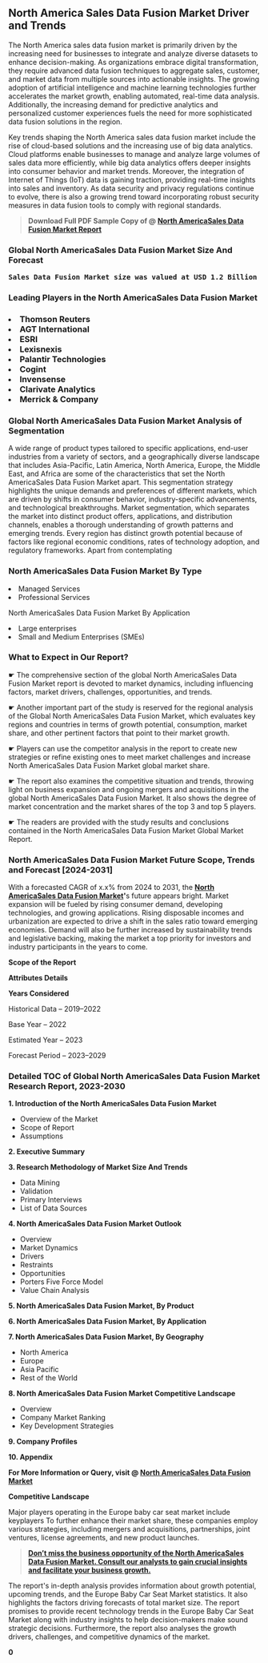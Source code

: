<p><h2>North America Sales Data Fusion Market Driver and Trends</h2><p>The North America sales data fusion market is primarily driven by the increasing need for businesses to integrate and analyze diverse datasets to enhance decision-making. As organizations embrace digital transformation, they require advanced data fusion techniques to aggregate sales, customer, and market data from multiple sources into actionable insights. The growing adoption of artificial intelligence and machine learning technologies further accelerates the market growth, enabling automated, real-time data analysis. Additionally, the increasing demand for predictive analytics and personalized customer experiences fuels the need for more sophisticated data fusion solutions in the region.</p><p>Key trends shaping the North America sales data fusion market include the rise of cloud-based solutions and the increasing use of big data analytics. Cloud platforms enable businesses to manage and analyze large volumes of sales data more efficiently, while big data analytics offers deeper insights into consumer behavior and market trends. Moreover, the integration of Internet of Things (IoT) data is gaining traction, providing real-time insights into sales and inventory. As data security and privacy regulations continue to evolve, there is also a growing trend toward incorporating robust security measures in data fusion tools to comply with regional standards.</p></p><blockquote id="" class=""><strong>Download Full PDF Sample Copy of @&nbsp;<a href="https://www.verifiedmarketreports.com/download-sample/?rid=315644&utm_source=GitHub-Jan&utm_medium=265" target="_blank">North AmericaSales Data Fusion Market Report</a>&nbsp;&nbsp;</strong></blockquote><h3 id="" class=""><strong>Global&nbsp;North AmericaSales Data Fusion Market Size And Forecast</strong></h3><pre class="reader-text-block__code-block"><strong>Sales Data Fusion Market size was valued at USD 1.2 Billion in 2022 and is projected to reach USD 4.5 Billion by 2030, growing at a CAGR of 18.2% from 2024 to 2030.</strong></pre><h3 id="" class="">Leading Players in the&nbsp;North AmericaSales Data Fusion Market</h3><h3 class=""></Li><Li>Thomson Reuters</Li><Li> AGT International</Li><Li> ESRI</Li><Li> Lexisnexis</Li><Li> Palantir Technologies</Li><Li> Cogint</Li><Li> Invensense</Li><Li> Clarivate Analytics</Li><Li> Merrick & Company</h3><h3 id="" class="">Global&nbsp;North AmericaSales Data Fusion Market Analysis of Segmentation</h3><p id="" class="">A wide range of product types tailored to specific applications, end-user industries from a variety of sectors, and a geographically diverse landscape that includes Asia-Pacific, Latin America, North America, Europe, the Middle East, and Africa are some of the characteristics that set the North AmericaSales Data Fusion Market apart. This segmentation strategy highlights the unique demands and preferences of different markets, which are driven by shifts in consumer behavior, industry-specific advancements, and technological breakthroughs. Market segmentation, which separates the market into distinct product offers, applications, and distribution channels, enables a thorough understanding of growth patterns and emerging trends. Every region has distinct growth potential because of factors like regional economic conditions, rates of technology adoption, and regulatory frameworks. Apart from contemplating</p><h3 id="" class="">North AmericaSales Data Fusion Market&nbsp;By Type</h3><p></Li><Li>Managed Services</Li><Li> Professional Services</p><div class="" data-test-id=""><p>North AmericaSales Data Fusion Market&nbsp;By Application</p></div><p class=""></Li><Li>Large enterprises</Li><Li> Small and Medium Enterprises (SMEs)</p><div class="" data-test-id=""><h3><span class="">What to Expect in Our Report?</span></h3></div><div class="" data-test-id=""><p><span class="">☛ The comprehensive section of the global North AmericaSales Data Fusion Market report is devoted to market dynamics, including influencing factors, market drivers, challenges, opportunities, and trends.</span></p></div><div class="" data-test-id=""><p><span class="">☛ Another important part of the study is reserved for the regional analysis of the Global North AmericaSales Data Fusion Market, which evaluates key regions and countries in terms of growth potential, consumption, market share, and other pertinent factors that point to their market growth.</span></p></div><div class="" data-test-id=""><p><span class="">☛ Players can use the competitor analysis in the report to create new strategies or refine existing ones to meet market challenges and increase North AmericaSales Data Fusion Market global market share.</span></p></div><div class="" data-test-id=""><p><span class="">☛ The report also examines the competitive situation and trends, throwing light on business expansion and ongoing mergers and acquisitions in the global North AmericaSales Data Fusion Market. It also shows the degree of market concentration and the market shares of the top 3 and top 5 players.</span></p></div><div class="" data-test-id=""><p><span class="">☛ The readers are provided with the study results and conclusions contained in the North AmericaSales Data Fusion Market Global Market Report.</span></p></div><div class="" data-test-id=""><h3><span class="">North AmericaSales Data Fusion Market Future Scope, Trends and Forecast [2024-2031]</span></h3></div><div class="" data-test-id=""><p><span class="">With a forecasted CAGR of x.x% from 2024 to 2031, the <strong><a href="https://www.verifiedmarketreports.com/download-sample/?rid=315644&utm_source=GitHub-Jan&utm_medium=265" target="_blank">North AmericaSales Data Fusion Market</a>'</strong>s future appears bright. Market expansion will be fueled by rising consumer demand, developing technologies, and growing applications. Rising disposable incomes and urbanization are expected to drive a shift in the sales ratio toward emerging economies. Demand will also be further increased by sustainability trends and legislative backing, making the market a top priority for investors and industry participants in the years to come.</span></p><p id="ember66" class="ember-view reader-text-block__paragraph"><strong>Scope of the Report</strong></p><p id="ember67" class="ember-view reader-text-block__paragraph"><strong>Attributes Details</strong></p><p id="ember68" class="ember-view reader-text-block__paragraph"><strong>Years Considered</strong></p><p id="ember69" class="ember-view reader-text-block__paragraph">Historical Data &ndash; 2019&ndash;2022</p><p id="ember70" class="ember-view reader-text-block__paragraph">Base Year &ndash; 2022</p><p id="ember71" class="ember-view reader-text-block__paragraph">Estimated Year &ndash; 2023</p><p id="ember72" class="ember-view reader-text-block__paragraph">Forecast Period &ndash; 2023&ndash;2029</p></div><h3 id="" class="">Detailed TOC of Global North AmericaSales Data Fusion Market Research Report, 2023-2030</h3><p id="" class=""><strong>1. Introduction of the North AmericaSales Data Fusion Market</strong></p><ul><li>Overview of the Market</li><li>Scope of Report</li><li>Assumptions</li></ul><p id="" class=""><strong>2. Executive Summary</strong></p><p id="" class=""><strong>3. Research Methodology of Market Size And Trends</strong></p><ul><li>Data Mining</li><li>Validation</li><li>Primary Interviews</li><li>List of Data Sources</li></ul><p id="" class=""><strong>4. North AmericaSales Data Fusion Market Outlook</strong></p><ul><li>Overview</li><li>Market Dynamics</li><li>Drivers</li><li>Restraints</li><li>Opportunities</li><li>Porters Five Force Model</li><li>Value Chain Analysis</li></ul><p id="" class=""><strong>5. North AmericaSales Data Fusion Market, By Product</strong></p><p id="" class=""><strong>6. North AmericaSales Data Fusion Market, By Application</strong></p><p id="" class=""><strong>7. North AmericaSales Data Fusion Market, By Geography</strong></p><ul><li>North America</li><li>Europe</li><li>Asia Pacific</li><li>Rest of the World</li></ul><p id="" class=""><strong>8. North AmericaSales Data Fusion Market Competitive Landscape</strong></p><ul><li>Overview</li><li>Company Market Ranking</li><li>Key Development Strategies</li></ul><p id="" class=""><strong>9. Company Profiles</strong></p><p id="" class=""><strong>10. Appendix</strong></p><p><strong>For More Information or Query, visit&nbsp;@ <a href="https://www.verifiedmarketreports.com/product/sales-data-fusion-market/" target="_blank">North AmericaSales Data Fusion Market</a></strong></p><p id="ember61" class="ember-view reader-text-block__paragraph"><strong>Competitive Landscape</strong></p><p id="ember62" class="ember-view reader-text-block__paragraph">Major players operating in the Europe baby car seat market include keyplayers To further enhance their market share, these companies employ various strategies, including mergers and acquisitions, partnerships, joint ventures, license agreements, and new product launches.</p><blockquote id="ember63" class="ember-view reader-text-block__blockquote"><strong><a href="https://www.verifiedmarketreports.com/download-sample/?rid=315644&utm_source=GitHub-Jan&utm_medium=265" target="_blank">Don&rsquo;t miss the business opportunity of the North AmericaSales Data Fusion Market. Consult our analysts to gain crucial insights and facilitate your business growth.</a></strong></blockquote><p id="ember64" class="ember-view reader-text-block__paragraph">The report's in-depth analysis provides information about growth potential, upcoming trends, and the Europe Baby Car Seat Market statistics. It also highlights the factors driving forecasts of total market size. The report promises to provide recent technology trends in the Europe Baby Car Seat Market along with industry insights to help decision-makers make sound strategic decisions. Furthermore, the report also analyses the growth drivers, challenges, and competitive dynamics of the market.</p><p class="ember-view reader-text-block__paragraph"><strong>0</strong></p>
